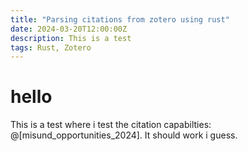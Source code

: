 ```yaml
---
title: "Parsing citations from zotero using rust"
date: 2024-03-20T12:00:00Z
description: This is a test 
tags: Rust, Zotero
---
```

# hello 

This is a test where i test the citation capabilties: @[misund_opportunities_2024]. It should work i guess.